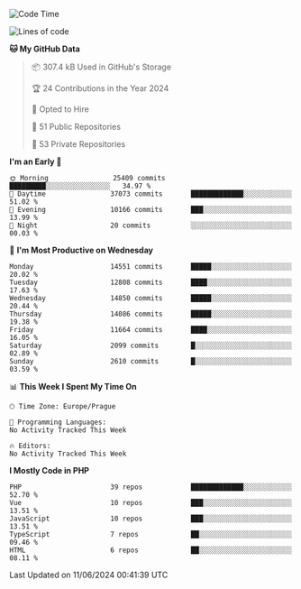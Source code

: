 <!--START_SECTION:waka-->
![Code Time](http://img.shields.io/badge/Code%20Time-1%2C583%20hrs%2058%20mins-blue)

![Lines of code](https://img.shields.io/badge/From%20Hello%20World%20I%27ve%20Written-23.0%20million%20lines%20of%20code-blue)

**🐱 My GitHub Data** 

> 📦 307.4 kB Used in GitHub's Storage 
 > 
> 🏆 24 Contributions in the Year 2024
 > 
> 💼 Opted to Hire
 > 
> 📜 51 Public Repositories 
 > 
> 🔑 53 Private Repositories 
 > 
**I'm an Early 🐤** 

```text
🌞 Morning                25409 commits       █████████░░░░░░░░░░░░░░░░   34.97 % 
🌆 Daytime                37073 commits       █████████████░░░░░░░░░░░░   51.02 % 
🌃 Evening                10166 commits       ███░░░░░░░░░░░░░░░░░░░░░░   13.99 % 
🌙 Night                  20 commits          ░░░░░░░░░░░░░░░░░░░░░░░░░   00.03 % 
```
📅 **I'm Most Productive on Wednesday** 

```text
Monday                   14551 commits       █████░░░░░░░░░░░░░░░░░░░░   20.02 % 
Tuesday                  12808 commits       ████░░░░░░░░░░░░░░░░░░░░░   17.63 % 
Wednesday                14850 commits       █████░░░░░░░░░░░░░░░░░░░░   20.44 % 
Thursday                 14086 commits       █████░░░░░░░░░░░░░░░░░░░░   19.38 % 
Friday                   11664 commits       ████░░░░░░░░░░░░░░░░░░░░░   16.05 % 
Saturday                 2099 commits        █░░░░░░░░░░░░░░░░░░░░░░░░   02.89 % 
Sunday                   2610 commits        █░░░░░░░░░░░░░░░░░░░░░░░░   03.59 % 
```


📊 **This Week I Spent My Time On** 

```text
🕑︎ Time Zone: Europe/Prague

💬 Programming Languages: 
No Activity Tracked This Week

🔥 Editors: 
No Activity Tracked This Week
```

**I Mostly Code in PHP** 

```text
PHP                      39 repos            █████████████░░░░░░░░░░░░   52.70 % 
Vue                      10 repos            ███░░░░░░░░░░░░░░░░░░░░░░   13.51 % 
JavaScript               10 repos            ███░░░░░░░░░░░░░░░░░░░░░░   13.51 % 
TypeScript               7 repos             ██░░░░░░░░░░░░░░░░░░░░░░░   09.46 % 
HTML                     6 repos             ██░░░░░░░░░░░░░░░░░░░░░░░   08.11 % 
```




 Last Updated on 11/06/2024 00:41:39 UTC
<!--END_SECTION:waka-->
<!--
**AlexKratky/AlexKratky** is a ✨ _special_ ✨ repository because its `README.md` (this file) appears on your GitHub profile.

Here are some ideas to get you started:

- 🔭 I’m currently working on ...
- 🌱 I’m currently learning ...
- 👯 I’m looking to collaborate on ...
- 🤔 I’m looking for help with ...
- 💬 Ask me about ...
- 📫 How to reach me: ...
- 😄 Pronouns: ...
- ⚡ Fun fact: ...
-->
